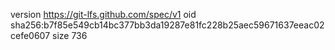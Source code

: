 version https://git-lfs.github.com/spec/v1
oid sha256:b7f85e549cb14bc377bb3da19287e81fc228b25aec59671637eeac02cefe0607
size 736
